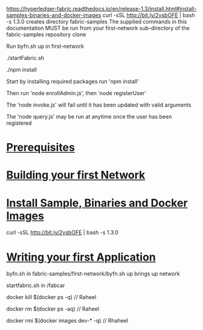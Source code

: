 
https://hyperledger-fabric.readthedocs.io/en/release-1.3/install.html#install-samples-binaries-and-docker-images
curl -sSL http://bit.ly/2ysbOFE | bash -s 1.3.0  creates directory fabric-samples
The supplied commands in this documentation MUST be run from your first-network sub-directory of the fabric-samples repository clone

Run byfn.sh up in first-network

./startFabric.sh

./npm install

Start by installing required packages run 'npm install'

Then run 'node enrollAdmin.js', then 'node registerUser'

The 'node invoke.js' will fail until it has been updated with valid arguments

The 'node query.js' may be run at anytime once the user has been registered





# [Prerequisites](https://hyperledger-fabric.readthedocs.io/en/release-1.3/prereqs.html)
# [Building your first Network](https://hyperledger-fabric.readthedocs.io/en/release-1.3/build_network.html)
# [Install Sample, Binaries and Docker Images](https://hyperledger-fabric.readthedocs.io/en/release-1.3/install.html)
curl -sSL http://bit.ly/2ysbOFE | bash -s 1.3.0
# [Writing your first Application](https://hyperledger-fabric.readthedocs.io/en/release-1.3/write_first_app.html)

byfn.sh in fabric-samples/first-network/byfn.sh up  brings up network



startfabric.sh in /fabcar

docker kill $(docker ps -q) // Raheel

docker rm $(docker ps -aq) // Raheel

docker rmi $(docker images dev-* -q) // Rhaheel


